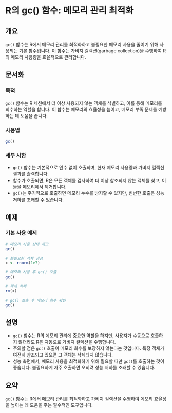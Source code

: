 <!--
Meta Description: # R의 gc() 함수: 메모리 관리 최적화 ## 개요 `gc()` 함수는 R에서 메모리 관리를 최적화하고 불필요한 메모리 사용을 줄이기 위해 사용되는 기본 함수입니다. 이 함수는 가비지 컬렉션(garbage collection)을 수행하여 R의 메모리 사용량을 효율적...
Meta Keywords: 메모리, 함수는, 가비지, 객체를, r에서
-->

# R의 gc() 함수: 메모리 관리 최적화

## 개요
`gc()` 함수는 R에서 메모리 관리를 최적화하고 불필요한 메모리 사용을 줄이기 위해 사용되는 기본 함수입니다. 이 함수는 가비지 컬렉션(garbage collection)을 수행하여 R의 메모리 사용량을 효율적으로 관리합니다.

## 문서화

### 목적
`gc()` 함수는 R 세션에서 더 이상 사용되지 않는 객체를 식별하고, 이를 통해 메모리를 회수하는 역할을 합니다. 이 함수는 메모리의 효율성을 높이고, 메모리 부족 문제를 예방하는 데 도움을 줍니다.

### 사용법
```R
gc()
```

### 세부 사항
- `gc()` 함수는 기본적으로 인수 없이 호출되며, 현재 메모리 사용량과 가비지 컬렉션 결과를 출력합니다.
- 함수가 호출되면, R은 모든 객체를 검사하여 더 이상 참조되지 않는 객체를 찾고, 이들을 메모리에서 제거합니다.
- `gc()`는 주기적으로 호출하면 메모리 누수를 방지할 수 있지만, 빈번한 호출은 성능 저하를 초래할 수 있습니다.

## 예제

### 기본 사용 예제
```R
# 메모리 사용 상태 체크
gc()

# 불필요한 객체 생성
x <- rnorm(1e7)

# 메모리 사용 후 gc() 호출
gc()

# 객체 삭제
rm(x)

# gc() 호출 후 메모리 회수 확인
gc()
```

## 설명
- `gc()` 함수는 R의 메모리 관리에 중요한 역할을 하지만, 사용자가 수동으로 호출하지 않더라도 R은 자동으로 가비지 컬렉션을 수행합니다.
- 주의할 점은 `gc()` 호출이 메모리 회수를 보장하지 않는다는 것입니다. 특정 객체가 여전히 참조되고 있으면 그 객체는 삭제되지 않습니다.
- 성능 측면에서, 메모리 사용을 최적화하기 위해 필요할 때만 `gc()`를 호출하는 것이 좋습니다. 불필요하게 자주 호출하면 오히려 성능 저하를 초래할 수 있습니다.

## 요약
`gc()` 함수는 R에서 메모리 관리를 최적화하고 가비지 컬렉션을 수행하여 메모리 효율성을 높이는 데 도움을 주는 필수적인 도구입니다.